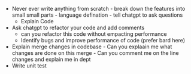 - Never ever write anything from scratch
		- break down the features into small small parts
		-  language defination
		- tell chatgpt to ask questions
	- Explain Code
- Ask chatgpt to refactor your code and add comments
	- can you refactor this code without empacting performance
	- Identify bugs and improve performance of code (prefer bard here)
- Explain merge changes in codebase
		- Can you explaain me what changes are done on this merge
		- Can you comment me on the line changes and explain me in dept
- Write unit test